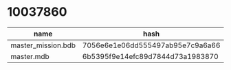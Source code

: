 # 10037860

|           name           |            hash                |attr|category|decrypt_key|
| ------------------------ | ------------------------------ | -- | ------ | -- |
|master_mission.bdb|7056e6e1e06dd555497ab95e7c9a6a66|1|every|null|
|master.mdb|6b5395f9e14efc89d7844d73a1983870|1|every|null|